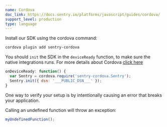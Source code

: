 ```yaml
---
name: Cordova
doc_link: https://docs.sentry.io/platforms/javascript/guides/cordova/
support_level: production
type: language
---
```


Install our SDK using the cordova command:

```bash
cordova plugin add sentry-cordova
```

You should `init` the SDK in the `deviceReady` function, to make sure the native integrations runs. For more details about Cordova [click here](/platforms/javascript/guides/cordova/)

```javascript
onDeviceReady: function() {
  var Sentry = cordova.require('sentry-cordova.Sentry');
  Sentry.init({ dsn: '___PUBLIC_DSN___' });
}
```

One way to verify your setup is by intentionally causing an error that breaks your application.

Calling an undefined function will throw an exception:

```javascript
myUndefinedFunction();
```
